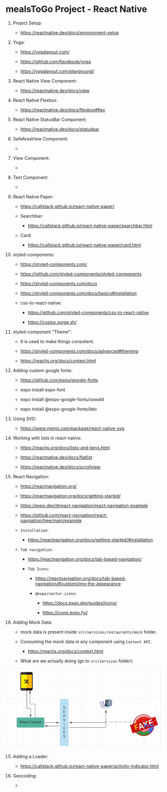 # mealsToGo Project - React Native

1. Project Setup:

    - https://reactnative.dev/docs/environment-setup

2. Yoga:

    - https://yogalayout.com/

    - https://github.com/facebook/yoga

    - https://yogalayout.com/playground/

3. React Native View Component:

    - https://reactnative.dev/docs/view

4. React Native Flexbox:

    - https://reactnative.dev/docs/flexbox#flex

5. React Native StatusBar Component:

    - https://reactnative.dev/docs/statusbar

6. SafeAreaView Component:

    - 

7. View Component:

    - 

8. Text Component:

    - 

9. React Native Paper:

    - https://callstack.github.io/react-native-paper/

    - Searchbar:

        - https://callstack.github.io/react-native-paper/searchbar.html
    
    - Card:

        - https://callstack.github.io/react-native-paper/card.html

10. styled-components:

    - https://styled-components.com/

    - https://github.com/styled-components/styled-components

    - https://styled-components.com/docs

    - https://styled-components.com/docs/basics#installation

    - css-to-react-native:

        - https://github.com/styled-components/css-to-react-native

        - https://csstox.surge.sh/

11. styled-component "Theme":

    - It is used to make things consistent.

    - https://styled-components.com/docs/advanced#theming

    - https://reactjs.org/docs/context.html

12. Adding custom google fonts:

    - https://github.com/expo/google-fonts

    - expo install expo-font

    - expo install @expo-google-fonts/oswald

    - expo install @expo-google-fonts/lato

13. Using SVG:

    - https://www.npmjs.com/package/react-native-svg

14. Working with lists in react-native:

    - https://reactjs.org/docs/lists-and-keys.html

    - https://reactnative.dev/docs/flatlist

    - https://reactnative.dev/docs/scrollview

14. React Navigation:

    - https://reactnavigation.org/

    - https://reactnavigation.org/docs/getting-started/

    - https://expo.dev/@react-navigation/react-navigation-example

    - https://github.com/react-navigation/react-navigation/tree/main/example

    - ```Installation```:

        - https://reactnavigation.org/docs/getting-started/#installation
    
    - ```Tab navigation```:

        - https://reactnavigation.org/docs/tab-based-navigation/

        - ```Tab Icons```:

            - https://reactnavigation.org/docs/tab-based-navigation/#customizing-the-appearance

            - ```@expo/vector-icons```:
        
                - https://docs.expo.dev/guides/icons/

                - https://icons.expo.fyi/

15. Adding Mock Data:

    - mock data is present inside ```src/services/restaurants/mock``` folder.

    - Consuming the mock data in any component using ```Context API```: 
    
        - https://reactjs.org/docs/context.html
    
    - What are we actually doing (go to ``src/services`` folder):

![](./consuming_mock_data.PNG)

15. Adding a Loader:

    - https://callstack.github.io/react-native-paper/activity-indicator.html

16. Geocoding:

    - 